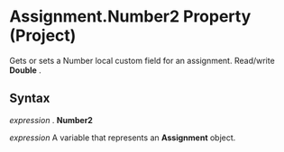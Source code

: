 
# Assignment.Number2 Property (Project)

Gets or sets a Number local custom field for an assignment. Read/write  **Double** .


## Syntax

 _expression_ . **Number2**

 _expression_ A variable that represents an **Assignment** object.

